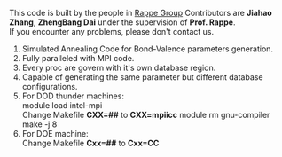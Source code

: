 This code is built by the people in [Rappe Group](http://web.sas.upenn.edu/rappegroup/)
Contributors are **Jiahao Zhang**, **ZhengBang Dai** under the supervision of **Prof. Rappe**.  
If you encounter any problems, please don't contact us.  
1. Simulated Annealing Code for Bond-Valence parameters generation.
2. Fully paralleled with MPI code.
3. Every proc are govern with it's own database region.
4. Capable of generating the same parameter but different database configurations.
5. For DOD thunder machines:  
			module load intel-mpi  
			Change Makefile **CXX=##** to **CXX=mpiicc**
			module rm gnu-compiler  
			make -j 8  
6. For DOE machine:  
			Change Makefile **Cxx=##** to **Cxx=CC**

